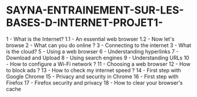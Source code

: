 # SAYNA-ENTRAINEMENT-SUR-LES-BASES-D-INTERNET-PROJET1-
1 - What is the Internet?
1.1 - An essential web browser
1.2 - Now let's browse
2 - What can you do online ?
3 - Connecting to the internet
3 - What is the cloud?
5 - Using a web browser
6 - Understanding hyperlinks
7 - Download and Upload
8 - Using search engines
9 - Understanding URLs
10 - How to configure a Wi-Fi network ?
11 - Choosing a web browser
12 - How to block ads ?
13 - How to check my internet speed ?
14 - First step with Google Chrome
15 - Privacy and security in Chrome
16 - First step with Firefox
17 - Firefox security and privacy
18 - How to clear your browser's cache

